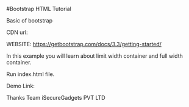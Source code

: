#Bootstrap HTML Tutorial

Basic of bootstrap

CDN url: 
<link rel="stylesheet" href="https://maxcdn.bootstrapcdn.com/bootstrap/3.3.7/css/bootstrap.min.css" integrity="sha384-BVYiiSIFeK1dGmJRAkycuHAHRg32OmUcww7on3RYdg4Va+PmSTsz/K68vbdEjh4u" crossorigin="anonymous">

WEBSITE:
https://getbootstrap.com/docs/3.3/getting-started/

In this example you will learn about limit width container and full width container.

Run index.html file.

Demo Link:


Thanks
Team iSecureGadgets PVT LTD
